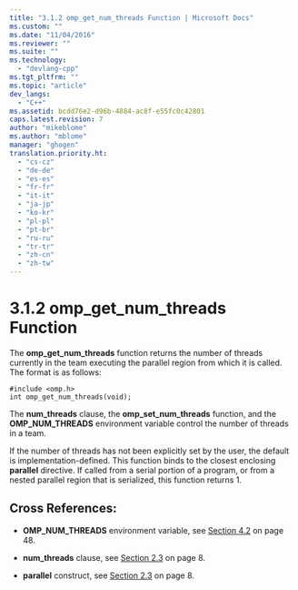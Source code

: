 ```yaml
---
title: "3.1.2 omp_get_num_threads Function | Microsoft Docs"
ms.custom: ""
ms.date: "11/04/2016"
ms.reviewer: ""
ms.suite: ""
ms.technology: 
  - "devlang-cpp"
ms.tgt_pltfrm: ""
ms.topic: "article"
dev_langs: 
  - "C++"
ms.assetid: bcdd76e2-d96b-4884-ac8f-e55fc0c42801
caps.latest.revision: 7
author: "mikeblome"
ms.author: "mblome"
manager: "ghogen"
translation.priority.ht: 
  - "cs-cz"
  - "de-de"
  - "es-es"
  - "fr-fr"
  - "it-it"
  - "ja-jp"
  - "ko-kr"
  - "pl-pl"
  - "pt-br"
  - "ru-ru"
  - "tr-tr"
  - "zh-cn"
  - "zh-tw"
---
```

# 3.1.2 omp_get_num_threads Function
The **omp_get_num_threads** function returns the number of threads currently in the team executing the parallel region from which it is called. The format is as follows:  
  
```  
#include <omp.h>  
int omp_get_num_threads(void);  
```  
  
 The **num_threads** clause, the **omp_set_num_threads** function, and the **OMP_NUM_THREADS** environment variable control the number of threads in a team.  
  
 If the number of threads has not been explicitly set by the user, the default is implementation-defined. This function binds to the closest enclosing **parallel** directive. If called from a serial portion of a program, or from a nested parallel region that is serialized, this function returns 1.  
  
## Cross References:  
  
-   **OMP_NUM_THREADS** environment variable, see [Section 4.2](../../parallel/openmp/4-2-omp-num-threads.md) on page 48.  
  
-   **num_threads** clause, see [Section 2.3](../../parallel/openmp/2-3-parallel-construct.md) on page 8.  
  
-   **parallel** construct, see [Section 2.3](../../parallel/openmp/2-3-parallel-construct.md) on page 8.
